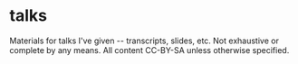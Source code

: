 talks
=====

Materials for talks I've given -- transcripts, slides, etc.
Not exhaustive or complete by any means. 
All content CC-BY-SA unless otherwise specified.
